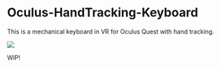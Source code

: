 # Oculus-HandTracking-Keyboard

This is a mechanical keyboard in VR for Oculus Quest with hand tracking. 

<a href="https://vk.com/video_ext.php?oid=452400179&id=456239667&hash=15b8ecaf4411097a&hd=2"><img src="https://i.ibb.co/4Z4nYH4/link.png"></a>

WIP!